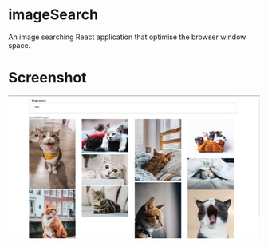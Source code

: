 # imageSearch
An image searching React application that optimise the browser window space.

# Screenshot
![](screenshots/index.PNG)
